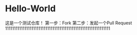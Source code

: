 # Hello-World
这是一个测试仓库！
第一步：Fork
第二步：发起一个Pull Request
111111111111111111111111111111111111111111111111111111111111
